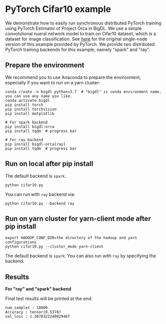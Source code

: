 # PyTorch Cifar10 example
We demonstrate how to easily run synchronous distributed PyTorch training using PyTorch Estimator of Project Orca in BigDL. We use a simple convolutional nueral network model to train on Cifar10 dataset, which is a dataset for image classification. See [here](https://pytorch.org/tutorials/beginner/blitz/cifar10_tutorial.html) for the original single-node version of this example provided by PyTorch. We provide two distributed PyTorch training backends for this example, namely "spark" and "ray".

## Prepare the environment

We recommend you to use Anaconda to prepare the environment, especially if you want to run on a yarn cluster:

```
conda create -n bigdl python=3.7  # "bigdl" is conda environment name, you can use any name you like.
conda activate bigdl
pip install torch
pip install torchvision
pip install matplotlib

# For spark backend
pip install bigdl-orca
pip install tqdm  # progress bar

# For ray backend
pip install bigdl-orca[ray]
pip install tqdm  # progress bar
```

## Run on local after pip install

The default backend is `spark`.

```
python cifar10.py
```

You can run with `ray` backend via:

```
python cifar10.py --backend ray
```

## Run on yarn cluster for yarn-client mode after pip install

```
export HADOOP_CONF_DIR=the directory of the hadoop and yarn configurations
python cifar10.py --cluster_mode yarn-client
```

The default backend is `spark`. You can also run with `ray` by specifying the backend.

## Results

**For "ray" and "spark" backend**

Final test results will be printed at the end:
```
num_samples : 10000
Accuracy : tensor(0.5378)
val_loss : 1.3078322240829467
```

